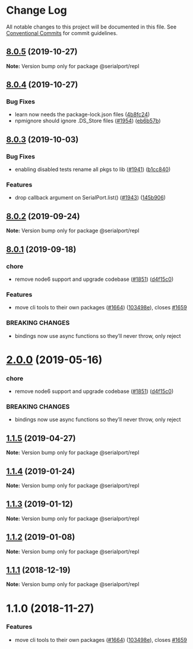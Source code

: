 # Change Log

All notable changes to this project will be documented in this file.
See [Conventional Commits](https://conventionalcommits.org) for commit guidelines.

## [8.0.5](https://github.com/serialport/node-serialport/compare/v8.0.4...v8.0.5) (2019-10-27)

**Note:** Version bump only for package @serialport/repl





## [8.0.4](https://github.com/serialport/node-serialport/compare/v8.0.3...v8.0.4) (2019-10-27)


### Bug Fixes

* learn now needs the package-lock.json files ([4b8fc24](https://github.com/serialport/node-serialport/commit/4b8fc248778b69f7afde17ab9ef791ef8867c4a5))
* npmignore should ignore .DS_Store files ([#1954](https://github.com/serialport/node-serialport/issues/1954)) ([eb6b57b](https://github.com/serialport/node-serialport/commit/eb6b57bffe33c9bc7775bb6b0fdf1081db86ebcc))





## [8.0.3](https://github.com/serialport/node-serialport/compare/v8.0.2...v8.0.3) (2019-10-03)


### Bug Fixes

* enabling disabled tests rename all pkgs to lib ([#1941](https://github.com/serialport/node-serialport/issues/1941)) ([b1cc840](https://github.com/serialport/node-serialport/commit/b1cc840))


### Features

* drop callback argument on SerialPort.list() ([#1943](https://github.com/serialport/node-serialport/issues/1943)) ([145b906](https://github.com/serialport/node-serialport/commit/145b906))





## [8.0.2](https://github.com/serialport/node-serialport/compare/v8.0.1...v8.0.2) (2019-09-24)

**Note:** Version bump only for package @serialport/repl





## [8.0.1](https://github.com/serialport/node-serialport/compare/v6.2.2...v8.0.1) (2019-09-18)


### chore

* remove node6 support and upgrade codebase ([#1851](https://github.com/serialport/node-serialport/issues/1851)) ([d4f15c0](https://github.com/serialport/node-serialport/commit/d4f15c0))


### Features

* move cli tools to their own packages ([#1664](https://github.com/serialport/node-serialport/issues/1664)) ([103498e](https://github.com/serialport/node-serialport/commit/103498e)), closes [#1659](https://github.com/serialport/node-serialport/issues/1659)


### BREAKING CHANGES

* bindings now use async functions so they’ll never throw, only reject





# [2.0.0](https://github.com/serialport/node-serialport/compare/@serialport/repl@1.1.5...@serialport/repl@2.0.0) (2019-05-16)


### chore

* remove node6 support and upgrade codebase ([#1851](https://github.com/serialport/node-serialport/issues/1851)) ([d4f15c0](https://github.com/serialport/node-serialport/commit/d4f15c0))


### BREAKING CHANGES

* bindings now use async functions so they’ll never throw, only reject





## [1.1.5](https://github.com/serialport/node-serialport/compare/@serialport/repl@1.1.4...@serialport/repl@1.1.5) (2019-04-27)

**Note:** Version bump only for package @serialport/repl





## [1.1.4](https://github.com/serialport/node-serialport/compare/@serialport/repl@1.1.3...@serialport/repl@1.1.4) (2019-01-24)

**Note:** Version bump only for package @serialport/repl





## [1.1.3](https://github.com/serialport/node-serialport/compare/@serialport/repl@1.1.2...@serialport/repl@1.1.3) (2019-01-12)

**Note:** Version bump only for package @serialport/repl





## [1.1.2](https://github.com/serialport/node-serialport/compare/@serialport/repl@1.1.1...@serialport/repl@1.1.2) (2019-01-08)

**Note:** Version bump only for package @serialport/repl





## [1.1.1](https://github.com/serialport/node-serialport/compare/@serialport/repl@1.1.0...@serialport/repl@1.1.1) (2018-12-19)

**Note:** Version bump only for package @serialport/repl





# 1.1.0 (2018-11-27)


### Features

* move cli tools to their own packages ([#1664](https://github.com/serialport/node-serialport/issues/1664)) ([103498e](https://github.com/serialport/node-serialport/commit/103498e)), closes [#1659](https://github.com/serialport/node-serialport/issues/1659)
